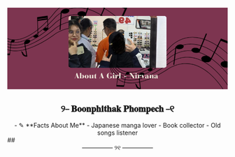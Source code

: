 ![Alt text](./pic.png)
## <center> ୨⎯ 𝐁𝐨𝐨𝐧𝐩𝐡𝐢𝐭𝐡𝐚𝐤 𝐏𝐡𝐨𝐦𝐩𝐞𝐜𝐡 ⎯୧ </center>
<center> - ✎ **Facts About Me**
  - Japanese manga lover
  - Book collector
  - Old songs listener </center>
## <center> ————— ୨୧ ————— </center>

